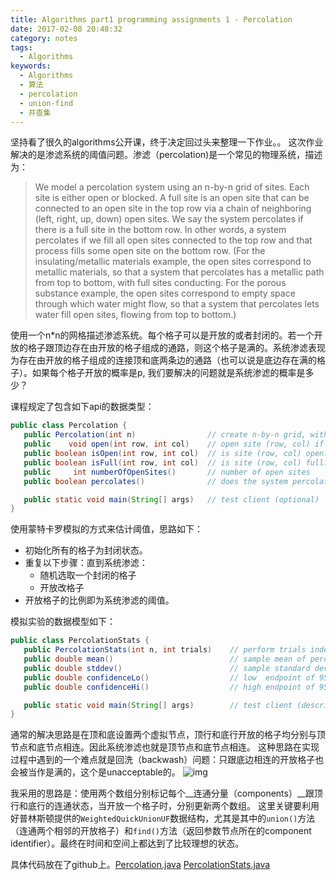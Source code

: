 ```yaml
---
title: Algorithms part1 programming assignments 1 - Percolation
date: 2017-02-08 20:48:32
category: notes
tags:
  - Algorithms
keywords:
  - Algorithms
  - 算法
  - percolation
  - union-find
  - 并查集
---
```


坚持看了很久的algorithms公开课，终于决定回过头来整理一下作业。。
这次作业解决的是渗滤系统的阈值问题。渗滤（percolation)是一个常见的物理系统，描述为：

>We model a percolation system using an n-by-n grid of sites. Each site is either open or blocked. A full site is an open site that can be connected to an open site in the top row via a chain of neighboring (left, right, up, down) open sites. We say the system percolates if there is a full site in the bottom row. In other words, a system percolates if we fill all open sites connected to the top row and that process fills some open site on the bottom row. (For the insulating/metallic materials example, the open sites correspond to metallic materials, so that a system that percolates has a metallic path from top to bottom, with full sites conducting. For the porous substance example, the open sites correspond to empty space through which water might flow, so that a system that percolates lets water fill open sites, flowing from top to bottom.)

使用一个n*n的网格描述渗滤系统。每个格子可以是开放的或者封闭的。若一个开放的格子跟顶边存在由开放的格子组成的通路，则这个格子是满的。系统渗滤表现为存在由开放的格子组成的连接顶和底两条边的通路（也可以说是底边存在满的格子）。如果每个格子开放的概率是p, 我们要解决的问题就是系统渗滤的概率是多少？

课程规定了包含如下api的数据类型：
```Java
public class Percolation {
   public Percolation(int n)                // create n-by-n grid, with all sites blocked
   public    void open(int row, int col)    // open site (row, col) if it is not open already
   public boolean isOpen(int row, int col)  // is site (row, col) open?
   public boolean isFull(int row, int col)  // is site (row, col) full?
   public     int numberOfOpenSites()       // number of open sites
   public boolean percolates()              // does the system percolate?

   public static void main(String[] args)   // test client (optional)
}
```

使用蒙特卡罗模拟的方式来估计阈值，思路如下：

* 初始化所有的格子为封闭状态。
* 重复以下步骤：直到系统渗滤：
  - 随机选取一个封闭的格子
  - 开放改格子
* 开放格子的比例即为系统渗滤的阈值。

模拟实验的数据模型如下：
```Java
public class PercolationStats {
   public PercolationStats(int n, int trials)    // perform trials independent experiments on an n-by-n grid
   public double mean()                          // sample mean of percolation threshold
   public double stddev()                        // sample standard deviation of percolation threshold
   public double confidenceLo()                  // low  endpoint of 95% confidence interval
   public double confidenceHi()                  // high endpoint of 95% confidence interval

   public static void main(String[] args)        // test client (described below)
}
```

通常的解决思路是在顶和底设置两个虚拟节点，顶行和底行开放的格子均分别与顶节点和底节点相连。因此系统渗滤也就是顶节点和底节点相连。
这种思路在实现过程中遇到的一个难点就是回洗（backwash）问题：只跟底边相连的开放格子也会被当作是满的，这个是unacceptable的。
![img](http://coursera.cs.princeton.edu/algs4/checklists/percolation-backwash.png)

我采用的思路是：使用两个数组分别标记每个__连通分量（components）__跟顶行和底行的连通状态，当开放一个格子时，分别更新两个数组。
这里关键要利用好普林斯顿提供的`WeightedQuickUnionUF`数据结构，尤其是其中的`union()`方法（连通两个相邻的开放格子）和`find()`方法（返回参数节点所在的component identifier）。最终在时间和空间上都达到了比较理想的状态。

具体代码放在了github上。[Percolation.java](https://github.com/monkeyWzr/algorithms/blame/master/percolation/src/Percolation.java)
[PercolationStats.java](https://github.com/monkeyWzr/algorithms/blame/master/percolation/src/PercolationStats.java)
<!--stackedit_data:
eyJoaXN0b3J5IjpbLTEwNzM3ODM3MjYsLTE4MTQ2NDY4NzJdfQ
==
-->